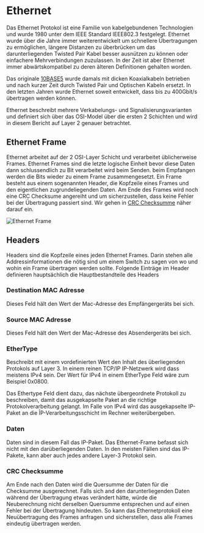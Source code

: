 # Ethernet

Das Ethernet Protokol ist eine Familie von kabelgebundenen Technologien und wurde 1980 unter dem IEEE Standard IEEE802.3 festgelegt. Ethernet wurde über die Jahre immer weiterentwickelt um schnellere Übertragungen zu ermöglichen, längere Distanzen zu überbrücken um das darunterliegenden Twisted Pair Kabel besser ausnützen zu können oder einfachere Mehrverbindungen zuzulassen. In der Zeit ist aber Ethernet immer abwärtskompatibel zu deren älteren Definitionen gehalten worden.

Das originale [10BASE5](https://en.wikipedia.org/wiki/10BASE5) wurde damals mit dicken Koaxialkabeln betrieben und nach kurzer Zeit durch Twisted Pair und Optischen Kabeln ersetzt. In den letzten Jahren wurde Ethernet soweit entwickelt, dass bis zu 400Gbit/s übertragen werden können. 

Ethernet beschreibt mehrere Verkabelungs- und Signalisierungsvarianten und definiert sich über das OSI-Model über die ersten 2 Schichten und wird in diesem Bericht auf Layer 2 genauer betrachtet.


## Ethernet Frame

Ethernet arbeitet auf der 2 OSI-Layer Schicht und verarbeitet üblicherweise Frames. Ethernet Frames sind die letzte logische Einheit bevor diese Daten dann schlussendlich zu Bit verarbeitet wird beim Senden. beim Empfangen werden die Bits wieder zu einem Frame zusammengesetzt. Ein Frame besteht aus einem sogenannten Header, die Kopfzeile eines Frames und den eigentlichen zugrundeliegenden Daten. Am Ende des Frames wird noch eine CRC Checksume angereiht und um sicherzustellen, dass keine Fehler bei der Übertragung passiert sind. Wir gehen in [CRC Checksumme](/02_Data-Link_Layer/Ethernet/#crc-checksumme) näher darauf ein. 

![Ethernet Frame](https://upload.wikimedia.org/wikipedia/commons/thumb/1/13/Ethernet_Type_II_Frame_format.svg/700px-Ethernet_Type_II_Frame_format.svg.png)

## Headers

Headers sind die Kopfzeile eines jeden Ethernet Frames. Darin stehen alle Addressinformationen die nötig sind um einem Switch zu sagen von wo und wohin ein Frame übertragen werden sollte. Folgende Einträge im Header definieren hauptsächlich die Hauptbestandteile des Headers

### Destination MAC Adresse

Dieses Feld hält den Wert der Mac-Adresse des Empfängergeräts bei sich. 

### Source MAC Adresse

Dieses Feld hält den Wert der Mac-Adresse des Absendergeräts bei sich.

### EtherType

Beschreibt mit einem vordefinierten Wert den Inhalt des überliegenden Protokols auf Layer 3. In einem reinen TCP/IP IP-Netzwerk wird dass meistens IPv4 sein. Der Wert für IPv4 in einem EtherType Feld wäre zum Beispiel 0x0800. 

Das Ethertype Feld dient dazu, das nächste übergeordnete Protokoll zu beschreiben, damit das ausgekapselte Paket an die richtige Protokolverarbeitung gelangt. Im Falle von IPv4 wird das ausgekapselte IP-Paket an die ÎP-Verarbeitungsschicht im Rechner weiterübergeben.

### Daten

Daten sind in diesem Fall das IP-Paket. Das Ethernet-Frame befasst sich nicht mit den darüberliegenden Daten. In den meisten Fällen sind das IP-Pakete, kann aber auch jedes andere Layer-3 Protokol sein.

### CRC Checksumme

Am Ende nach den Daten wird die Quersumme der Daten für die Checksumme ausgerechnet. Falls sich and den darunterliegenden Daten während der Übertragung etwas verändert hätte, würde die Neuberechnung nicht derselben Quersumme entsprechen und auf einen Fehler bei der Übertragung hindeuten. So kann das Ethernetprotokoll eine Neuübertragung des Frames anfragen und sicherstellen, dass alle Frames eindeutig übertragen werden.